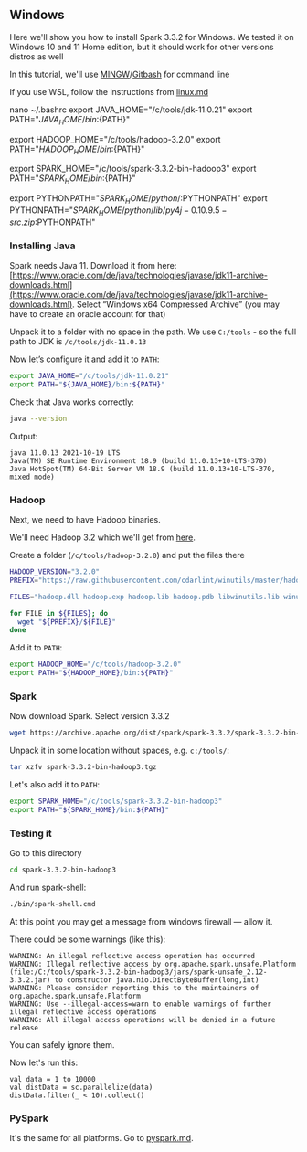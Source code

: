 ## Windows

Here we'll show you how to install Spark 3.3.2 for Windows.
We tested it on Windows 10 and 11 Home edition, but it should work
for other versions distros as well

In this tutorial, we'll use [MINGW](https://www.mingw-w64.org/)/[Gitbash](https://gitforwindows.org/) for command line

If you use WSL, follow the instructions from [linux.md](linux.md) 


nano ~/.bashrc
export JAVA_HOME="/c/tools/jdk-11.0.21"
export PATH="${JAVA_HOME}/bin:${PATH}"

export HADOOP_HOME="/c/tools/hadoop-3.2.0"
export PATH="${HADOOP_HOME}/bin:${PATH}"

export SPARK_HOME="/c/tools/spark-3.3.2-bin-hadoop3"
export PATH="${SPARK_HOME}/bin:${PATH}"

export PYTHONPATH="${SPARK_HOME}/python/:$PYTHONPATH"
export PYTHONPATH="${SPARK_HOME}/python/lib/py4j-0.10.9.5-src.zip:$PYTHONPATH"

### Installing Java

Spark needs Java 11. Download it from here: [https://www.oracle.com/de/java/technologies/javase/jdk11-archive-downloads.html](https://www.oracle.com/de/java/technologies/javase/jdk11-archive-downloads.html). Select “Windows x64 Compressed Archive” (you may have to create an oracle account for that)

Unpack it to a folder with no space in the path. We use `C:/tools` - so the full path to JDK is `/c/tools/jdk-11.0.13`


Now let’s configure it and add it to `PATH`:

```bash
export JAVA_HOME="/c/tools/jdk-11.0.21"
export PATH="${JAVA_HOME}/bin:${PATH}"
```

Check that Java works correctly:

```bash
java --version
```

Output:

```
java 11.0.13 2021-10-19 LTS
Java(TM) SE Runtime Environment 18.9 (build 11.0.13+10-LTS-370)
Java HotSpot(TM) 64-Bit Server VM 18.9 (build 11.0.13+10-LTS-370, mixed mode)
```

### Hadoop

Next, we need to have Hadoop binaries. 

We'll need Hadoop 3.2 which we'll get from [here](https://github.com/cdarlint/winutils/tree/master/hadoop-3.2.0).

Create a folder (`/c/tools/hadoop-3.2.0`) and put the files there 

```bash
HADOOP_VERSION="3.2.0"
PREFIX="https://raw.githubusercontent.com/cdarlint/winutils/master/hadoop-${HADOOP_VERSION}/bin/"

FILES="hadoop.dll hadoop.exp hadoop.lib hadoop.pdb libwinutils.lib winutils.exe winutils.pdb"

for FILE in ${FILES}; do
  wget "${PREFIX}/${FILE}"
done
```

Add it to `PATH`:

```bash
export HADOOP_HOME="/c/tools/hadoop-3.2.0"
export PATH="${HADOOP_HOME}/bin:${PATH}"
```

### Spark

Now download Spark. Select version 3.3.2 

```bash
wget https://archive.apache.org/dist/spark/spark-3.3.2/spark-3.3.2-bin-hadoop3.tgz
```


Unpack it in some location without spaces, e.g. `c:/tools/`: 

```bash
tar xzfv spark-3.3.2-bin-hadoop3.tgz
```

Let's also add it to `PATH`:

```bash
export SPARK_HOME="/c/tools/spark-3.3.2-bin-hadoop3"
export PATH="${SPARK_HOME}/bin:${PATH}"
```

### Testing it

Go to this directory

```bash
cd spark-3.3.2-bin-hadoop3
```

And run spark-shell:

```bash
./bin/spark-shell.cmd
```

At this point you may get a message from windows firewall — allow it.


There could be some warnings (like this):

```
WARNING: An illegal reflective access operation has occurred
WARNING: Illegal reflective access by org.apache.spark.unsafe.Platform (file:/C:/tools/spark-3.3.2-bin-hadoop3/jars/spark-unsafe_2.12-3.3.2.jar) to constructor java.nio.DirectByteBuffer(long,int)
WARNING: Please consider reporting this to the maintainers of org.apache.spark.unsafe.Platform
WARNING: Use --illegal-access=warn to enable warnings of further illegal reflective access operations
WARNING: All illegal access operations will be denied in a future release
```

You can safely ignore them.

Now let's run this:

```
val data = 1 to 10000
val distData = sc.parallelize(data)
distData.filter(_ < 10).collect()
```

### PySpark

It's the same for all platforms. Go to [pyspark.md](pyspark.md). 
